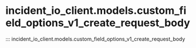 # incident_io_client.models.custom_field_options_v1_create_request_body

::: incident_io_client.models.custom_field_options_v1_create_request_body
